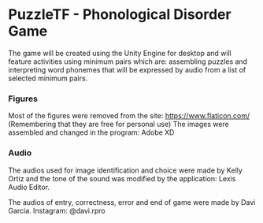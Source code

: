 # PuzzleTF - Phonological Disorder Game

The game will be created using the Unity Engine for desktop and will feature activities using minimum pairs which are: assembling puzzles and interpreting word phonemes that will be expressed by audio from a list of selected minimum pairs.

### Figures

Most of the figures were removed from the site: https://www.flaticon.com/ (Remembering that they are free for personal use)
The images were assembled and changed in the program: Adobe XD

### Audio

The audios used for image identification and choice were made by Kelly Ortiz and the tone of the sound was modified by the application: Lexis Audio Editor.

The audios of entry, correctness, error and end of game were made by Davi Garcia. Instagram: @davi.rpro



